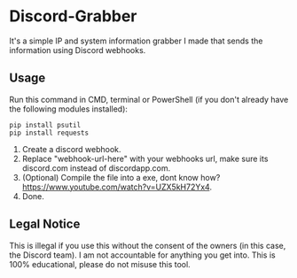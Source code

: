 # Discord-Grabber
It's a simple IP and system information grabber I made that sends the information using Discord webhooks.

## Usage
Run this command in CMD, terminal or PowerShell (if you don't already have the following modules installed):
```
pip install psutil
pip install requests
```
1. Create a discord webhook.
2. Replace "webhook-url-here" with your webhooks url, make sure its discord.com instead of discordapp.com.
3. (Optional) Compile the file into a exe, dont know how? https://www.youtube.com/watch?v=UZX5kH72Yx4.
4. Done.

## Legal Notice
This is illegal if you use this without the consent of the owners (in this case, the Discord team). I am not accountable for anything you get into. This is 100% educational, please do not misuse this tool.
